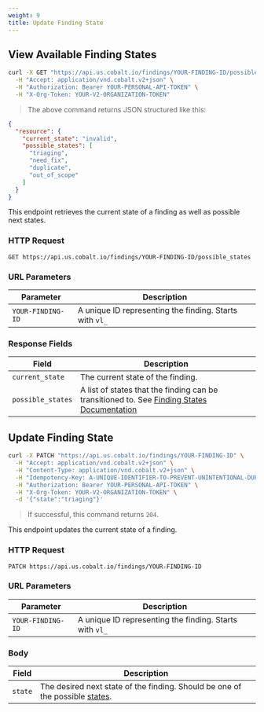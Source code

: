 ```yaml
---
weight: 9
title: Update Finding State
---
```


## View Available Finding States

```sh
curl -X GET "https://api.us.cobalt.io/findings/YOUR-FINDING-ID/possible_states" \
  -H "Accept: application/vnd.cobalt.v2+json" \
  -H "Authorization: Bearer YOUR-PERSONAL-API-TOKEN" \
  -H "X-Org-Token: YOUR-V2-ORGANIZATION-TOKEN"
```

> The above command returns JSON structured like this:

```json
{
  "resource": {
    "current_state": "invalid",
    "possible_states": [
      "triaging",
      "need_fix",
      "duplicate",
      "out_of_scope"
    ]
  }
}
```

This endpoint retrieves the current state of a finding as well as possible next states.

### HTTP Request

`GET https://api.us.cobalt.io/findings/YOUR-FINDING-ID/possible_states`

### URL Parameters

| Parameter         | Description                                             |
|-------------------|---------------------------------------------------------|
| `YOUR-FINDING-ID` | A unique ID representing the finding. Starts with `vl_` |

### Response Fields

| Field             | Description                                                                                             |
|-------------------|---------------------------------------------------------------------------------------------------------|
| `current_state`   | The current state of the finding.                                                                       |
| `possible_states` | A list of states that the finding can be transitioned to. See [Finding States Documentation](./#states) |

## Update Finding State

```sh
curl -X PATCH "https://api.us.cobalt.io/findings/YOUR-FINDING-ID" \
  -H "Accept: application/vnd.cobalt.v2+json" \
  -H "Content-Type: application/vnd.cobalt.v2+json" \
  -H "Idempotency-Key: A-UNIQUE-IDENTIFIER-TO-PREVENT-UNINTENTIONAL-DUPLICATION" \
  -H "Authorization: Bearer YOUR-PERSONAL-API-TOKEN" \
  -H "X-Org-Token: YOUR-V2-ORGANIZATION-TOKEN" \
  -d '{"state":"triaging"}'
```

> If successful, this command returns `204`.

This endpoint updates the current state of a finding.

### HTTP Request

`PATCH https://api.us.cobalt.io/findings/YOUR-FINDING-ID`

### URL Parameters

| Parameter         | Description                                             |
|-------------------|---------------------------------------------------------|
| `YOUR-FINDING-ID` | A unique ID representing the finding. Starts with `vl_` |

### Body

| Field   | Description                                                                               |
|---------|-------------------------------------------------------------------------------------------|
| `state` | The desired next state of the finding. Should be one of the possible [states](./#states). |
